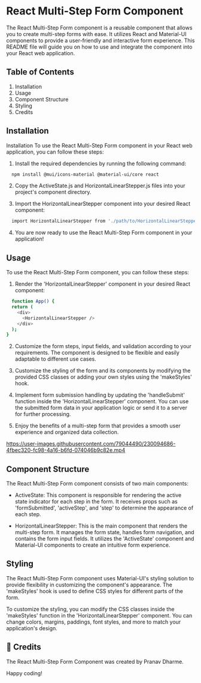 
# React Multi-Step Form Component

The React Multi-Step Form component is a reusable component that allows you to create multi-step forms with ease. It utilizes React and Material-UI components to provide a user-friendly and interactive form experience. This README file will guide you on how to use and integrate the component into your React web application.

## Table of Contents

1. Installation
2. Usage
3. Component Structure
4. Styling
5. Credits
## Installation
Installation
To use the React Multi-Step Form component in your React web application, you can follow these steps:

1. Install the required dependencies by running the following command:

```bash
  npm install @mui/icons-material @material-ui/core react
```

2. Copy the ActiveState.js and HorizontalLinearStepper.js files into your project's component directory.

3. Import the HorizontalLinearStepper component into your desired React component:



```bash
  import HorizontalLinearStepper from './path/to/HorizontalLinearStepper';
```

4. You are now ready to use the React Multi-Step Form component in your application!
## Usage

To use the React Multi-Step Form component, you can follow these steps:

1. Render the 'HorizontalLinearStepper' component in your desired React component:

```bash
  function App() {
  return (
    <div>
      <HorizontalLinearStepper />
    </div>
  );
}
```

2. Customize the form steps, input fields, and validation according to your requirements. The component is designed to be flexible and easily adaptable to different use cases.

3. Customize the styling of the form and its components by modifying the provided CSS classes or adding your own styles using the 'makeStyles' hook.

4. Implement form submission handling by updating the 'handleSubmit' function inside the 'HorizontalLinearStepper' component. You can use the submitted form data in your application logic or send it to a server for further processing.

5. Enjoy the benefits of a multi-step form that provides a smooth user experience and organized data collection.

https://user-images.githubusercontent.com/79044490/230094686-4fbec320-fc98-4a16-b6fd-074046b9c82e.mp4

## Component Structure

The React Multi-Step Form component consists of two main components:

- ActiveState: This component is responsible for rendering the active state indicator for each step in the form. It receives props such as 'formSubmitted', 'activeStep', and 'step' to determine the appearance of each step.

- HorizontalLinearStepper: This is the main component that renders the multi-step form. It manages the form state, handles form navigation, and contains the form input fields. It utilizes the 'ActiveState' component and Material-UI components to create an intuitive form experience.

## Styling

The React Multi-Step Form component uses Material-UI's styling solution to provide flexibility in customizing the component's appearance. The 'makeStyles' hook is used to define CSS styles for different parts of the form.

To customize the styling, you can modify the CSS classes inside the 'makeStyles' function in the 'HorizontalLinearStepper' component. You can change colors, margins, paddings, font styles, and more to match your application's design.

## 🚀 Credits

The React Multi-Step Form Component was created by Pranav Dharme.

Happy coding!
